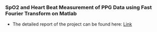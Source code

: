### SpO2 and Heart Beat Measurement of PPG Data using Fast Fourier Transform on Matlab

- The detailed report of the project can be found here: [Link](https://drive.google.com/file/d/1tESQ0_4X3DPUdfaSAX_lUXrQXbm0QRyj/view?usp=sharing) 
